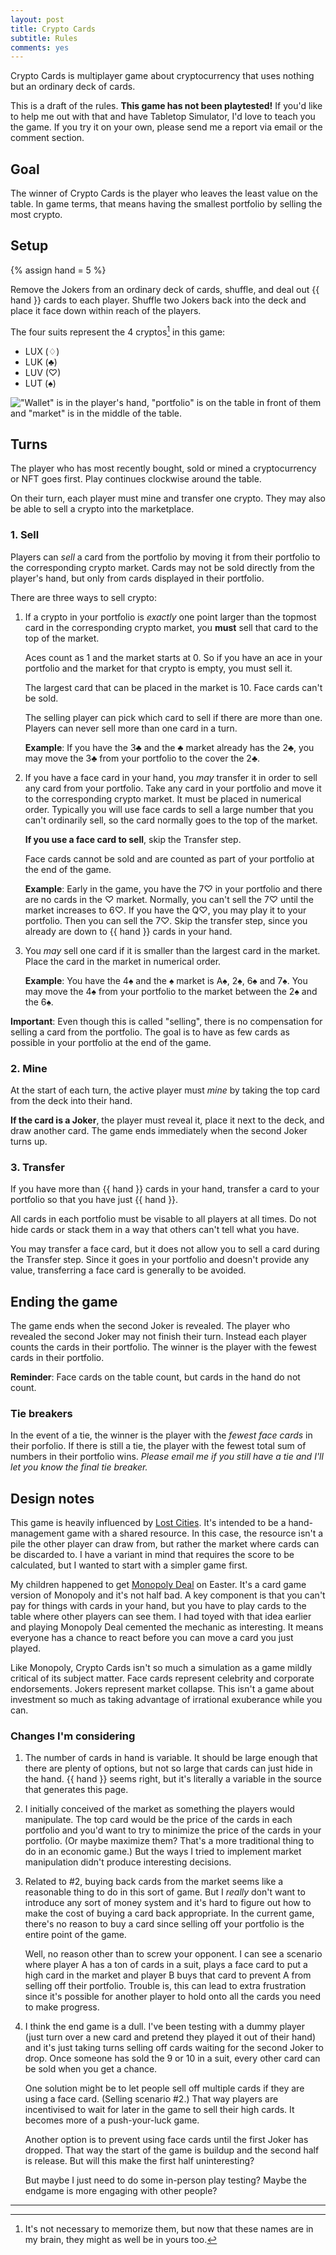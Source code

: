 ```yaml
---
layout: post
title: Crypto Cards
subtitle: Rules
comments: yes
---
```


Crypto Cards is multiplayer game about cryptocurrency that uses
nothing but an ordinary deck of cards.

This is a draft of the rules. **This game has not been playtested!**
If you'd like to help me out with that and have Tabletop Simulator,
I'd love to teach you the game. If you try it on your own, please send
me a report via email or the comment section.

## Goal

The winner of Crypto Cards is the player who leaves the least value on
the table. In game terms, that means having the smallest portfolio by
selling the most crypto.

## Setup

{% assign hand = 5 %}

Remove the Jokers from an ordinary deck of cards, shuffle, and deal
out {{ hand }} cards to each player. Shuffle two Jokers back into the
deck and place it face down within reach of the players.

The four suits represent the 4 cryptos[^1] in this game:

* LUX (♢)
* LUK (♣)
* LUV (♡)
* LUT (♠)

!["Wallet" is in the player's hand, "portfolio" is on the table in
front of them and "market" is in the middle of the
table.](/images/crypto_cards_locations.png)


## Turns

The player who has most recently bought, sold or mined a
cryptocurrency or NFT goes first. Play continues clockwise around the
table.

On their turn, each player must mine and transfer one crypto. They may
also be able to sell a crypto into the marketplace.

### 1. Sell 

Players can _sell_ a card from the portfolio by moving it from their
portfolio to the corresponding crypto market. Cards may not be sold
directly from the player's hand, but only from cards displayed in
their portfolio.

There are three ways to sell crypto:

1. If a crypto in your portfolio is _exactly_ one point larger than
   the topmost card in the corresponding crypto market, you **must** sell
   that card to the top of the market.
   
   Aces count as 1 and the market starts at 0. So if you have an ace
   in your portfolio and the market for that crypto is empty, you must
   sell it.
   
   The largest card that can be placed in the market is 10. Face cards
   can't be sold.
   
   The selling player can pick which card to sell if there are more
   than one. Players can never sell more than one card in a turn.
   
   **Example**: If you have the 3♣ and the ♣ market already has the
   2♣, you may move the 3♣ from your portfolio to the cover the 2♣.
   
2. If you have a face card in your hand, you _may_ transfer it in
   order to sell any card from your portfolio. Take any card in your
   portfolio and move it to the corresponding crypto market. It must
   be placed in numerical order. Typically you will use face cards to
   sell a large number that you can't ordinarily sell, so the card
   normally goes to the top of the market.
   
   **If you use a face card to sell**, skip the Transfer step.
   
   Face cards cannot be sold and are counted as part of your portfolio
   at the end of the game.
   
   **Example**: Early in the game, you have the 7♡ in your portfolio
   and there are no cards in the ♡ market. Normally, you can't sell
   the 7♡ until the market increases to 6♡. If you have the Q♡, you
   may play it to your portfolio. Then you can sell the 7♡. Skip the
   transfer step, since you already are down to {{ hand }} cards in
   your hand.
   
3. You _may_ sell one card if it is smaller than the largest card in
   the market. Place the card in the market in numerical order.
   
   **Example**: You have the 4♠ and the ♠ market is A♠, 2♠, 6♠ and
   7♠. You may move the 4♠ from your portfolio to the market between
   the 2♠ and the 6♠.

**Important**: Even though this is called "selling", there is no
compensation for selling a card from the portfolio. The goal is to
have as few cards as possible in your portfolio at the end of the
game.

### 2. Mine

At the start of each turn, the active player must _mine_ by taking the
top card from the deck into their hand.

**If the card is a Joker**, the player must reveal it, place it next
to the deck, and draw another card. The game ends immediately when the
second Joker turns up.

### 3. Transfer

If you have more than {{ hand }} cards in your hand, transfer a card to your
portfolio so that you have just {{ hand }}. 

All cards in each portfolio must be visable to all players at all
times. Do not hide cards or stack them in a way that others can't tell
what you have.

You may transfer a face card, but it does not allow you to sell a card
during the Transfer step. Since it goes in your portfolio and doesn't
provide any value, transferring a face card is generally to be avoided.

## Ending the game

The game ends when the second Joker is revealed. The player who
revealed the second Joker may not finish their turn. Instead each
player counts the cards in their portfolio. The winner is the player
with the fewest cards in their portfolio.

**Reminder**: Face cards on the table count, but cards in the hand do
not count.

### Tie breakers

In the event of a tie, the winner is the player with the _fewest face
cards_ in their porfolio.  If there is still a tie, the player with
the fewest total sum of numbers in their portfolio wins. _Please email
me if you still have a tie and I'll let you know the final tie
breaker._

## Design notes

This game is heavily influenced by [Lost
Cities](2021/12/07/lost_cities.html). It's intended to be a
hand-management game with a shared resource. In this case, the
resource isn't a pile the other player can draw from, but rather the
market where cards can be discarded to. I have a variant in mind that
requires the score to be calculated, but I wanted to start with a
simpler game first.

My children happened to get [Monopoly
Deal](https://boardgamegeek.com/boardgame/40398/monopoly-deal-card-game)
on Easter. It's a card game version of Monopoly and it's not half
bad. A key component is that you can't pay for things with cards in
your hand, but you have to play cards to the table where other players
can see them. I had toyed with that idea earlier and playing Monopoly
Deal cemented the mechanic as interesting. It means everyone has a
chance to react before you can move a card you just played.

Like Monopoly, Crypto Cards isn't so much a simulation as a game
mildly critical of its subject matter. Face cards represent celebrity
and corporate endorsements. Jokers represent market collapse. This
isn't a game about investment so much as taking advantage of
irrational exuberance while you can.

### Changes I'm considering

1. The number of cards in hand is variable. It should be large enough
   that there are plenty of options, but not so large that cards can
   just hide in the hand. {{ hand }} seems right, but it's literally a
   variable in the source that generates this page.
   
2. I initially conceived of the market as something the players would
   manipulate. The top card would be the price of the cards in each
   portfolio and you'd want to try to minimize the price of the cards
   in your portfolio. (Or maybe maximize them? That's a more
   traditional thing to do in an economic game.) But the ways I tried
   to implement market manipulation didn't produce interesting
   decisions. 
   
3. Related to #2, buying back cards from the market seems like a
   reasonable thing to do in this sort of game. But I _really_ don't
   want to introduce any sort of money system and it's hard to figure
   out how to make the cost of buying a card back appropriate. In the
   current game, there's no reason to buy a card since selling off
   your portfolio is the entire point of the game. 
   
   Well, no reason other than to screw your opponent. I can see a
   scenario where player A has a ton of cards in a suit, plays a face
   card to put a high card in the market and player B buys that card
   to prevent A from selling off their portfolio. Trouble is, this can
   lead to extra frustration since it's possible for another player to
   hold onto all the cards you need to make progress.
   
4. I think the end game is a dull. I've been testing with a dummy
   player (just turn over a new card and pretend they played it out of
   their hand) and it's just taking turns selling off cards waiting
   for the second Joker to drop. Once someone has sold the 9 or 10
   in a suit, every other card can be sold when you get a chance.
   
   One solution might be to let people sell off multiple cards if they
   are using a face card. (Selling scenario #2.) That way players are
   incentivised to wait for later in the game to sell their high
   cards. It becomes more of a push-your-luck game.
   
   Another option is to prevent using face cards until the first Joker
   has dropped. That way the start of the game is buildup and the
   second half is release. But will this make the first half
   uninteresting?
   
   But maybe I just need to do some in-person play testing? Maybe the
   endgame is more engaging with other people?

---

[^1]: It's not necessary to memorize them, but now that these
    names are in my brain, they might as well be in yours too.
    

<!--  LocalWords:  crypto cryptocurrency
 -->
